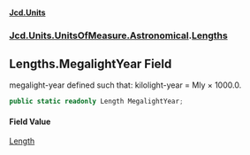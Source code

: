 #### [Jcd.Units](index 'index')
### [Jcd.Units.UnitsOfMeasure.Astronomical](Jcd.Units.UnitsOfMeasure.Astronomical 'Jcd.Units.UnitsOfMeasure.Astronomical').[Lengths](Lengths 'Jcd.Units.UnitsOfMeasure.Astronomical.Lengths')

## Lengths.MegalightYear Field

megalight-year defined such that: kilolight-year = Mly × 1000.0.

```csharp
public static readonly Length MegalightYear;
```

#### Field Value
[Length](Length 'Jcd.Units.UnitTypes.Length')